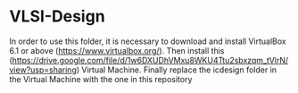 # VLSI-Design
In order to use this folder, it is necessary to download and install VirtualBox 6.1 or above (https://www.virtualbox.org/). Then install this (https://drive.google.com/file/d/1w6DXUDhVMxu8WKU4Ttu2sbxzqm_tVlrN/view?usp=sharing) Virtual Machine. Finally replace the icdesign folder in the Virtual Machine with the one in this repository
